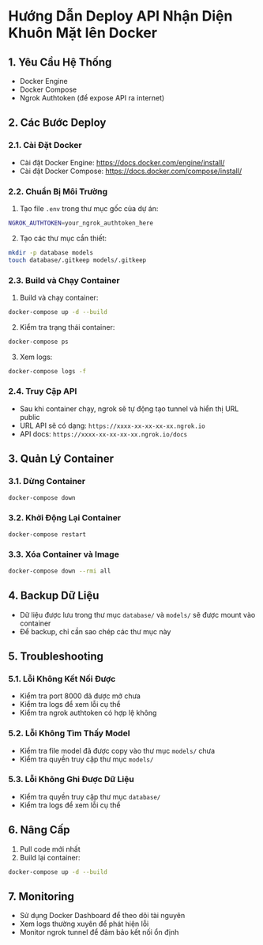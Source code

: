 # Hướng Dẫn Deploy API Nhận Diện Khuôn Mặt lên Docker

## 1. Yêu Cầu Hệ Thống
- Docker Engine
- Docker Compose
- Ngrok Authtoken (để expose API ra internet)

## 2. Các Bước Deploy

### 2.1. Cài Đặt Docker
- Cài đặt Docker Engine: https://docs.docker.com/engine/install/
- Cài đặt Docker Compose: https://docs.docker.com/compose/install/

### 2.2. Chuẩn Bị Môi Trường
1. Tạo file `.env` trong thư mục gốc của dự án:
```bash
NGROK_AUTHTOKEN=your_ngrok_authtoken_here
```

2. Tạo các thư mục cần thiết:
```bash
mkdir -p database models
touch database/.gitkeep models/.gitkeep
```

### 2.3. Build và Chạy Container
1. Build và chạy container:
```bash
docker-compose up -d --build
```

2. Kiểm tra trạng thái container:
```bash
docker-compose ps
```

3. Xem logs:
```bash
docker-compose logs -f
```

### 2.4. Truy Cập API
- Sau khi container chạy, ngrok sẽ tự động tạo tunnel và hiển thị URL public
- URL API sẽ có dạng: `https://xxxx-xx-xx-xx-xx.ngrok.io`
- API docs: `https://xxxx-xx-xx-xx-xx.ngrok.io/docs`

## 3. Quản Lý Container

### 3.1. Dừng Container
```bash
docker-compose down
```

### 3.2. Khởi Động Lại Container
```bash
docker-compose restart
```

### 3.3. Xóa Container và Image
```bash
docker-compose down --rmi all
```

## 4. Backup Dữ Liệu
- Dữ liệu được lưu trong thư mục `database/` và `models/` sẽ được mount vào container
- Để backup, chỉ cần sao chép các thư mục này

## 5. Troubleshooting

### 5.1. Lỗi Không Kết Nối Được
- Kiểm tra port 8000 đã được mở chưa
- Kiểm tra logs để xem lỗi cụ thể
- Kiểm tra ngrok authtoken có hợp lệ không

### 5.2. Lỗi Không Tìm Thấy Model
- Kiểm tra file model đã được copy vào thư mục `models/` chưa
- Kiểm tra quyền truy cập thư mục `models/`

### 5.3. Lỗi Không Ghi Được Dữ Liệu
- Kiểm tra quyền truy cập thư mục `database/`
- Kiểm tra logs để xem lỗi cụ thể

## 6. Nâng Cấp
1. Pull code mới nhất
2. Build lại container:
```bash
docker-compose up -d --build
```

## 7. Monitoring
- Sử dụng Docker Dashboard để theo dõi tài nguyên
- Xem logs thường xuyên để phát hiện lỗi
- Monitor ngrok tunnel để đảm bảo kết nối ổn định 